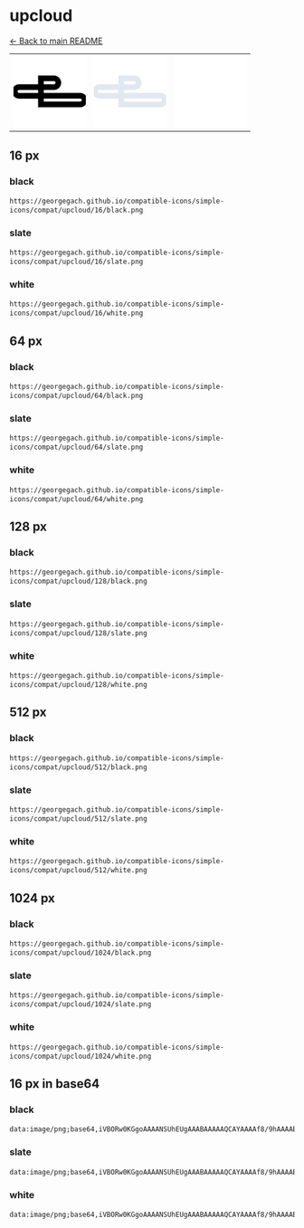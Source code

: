 # upcloud

[← Back to main README](../../README.md)

<table><tr>
  <td><img src="./128/black.png" width="128" alt="upcloud black icon" /></td>
  <td><img src="./128/slate.png" width="128" alt="upcloud slate icon" /></td>
  <td><img src="./128/white.png" width="128" alt="upcloud white icon" /></td>
</tr></table>

## 16 px

### black
```
https://georgegach.github.io/compatible-icons/simple-icons/compat/upcloud/16/black.png
```

### slate
```
https://georgegach.github.io/compatible-icons/simple-icons/compat/upcloud/16/slate.png
```

### white
```
https://georgegach.github.io/compatible-icons/simple-icons/compat/upcloud/16/white.png
```

## 64 px

### black
```
https://georgegach.github.io/compatible-icons/simple-icons/compat/upcloud/64/black.png
```

### slate
```
https://georgegach.github.io/compatible-icons/simple-icons/compat/upcloud/64/slate.png
```

### white
```
https://georgegach.github.io/compatible-icons/simple-icons/compat/upcloud/64/white.png
```

## 128 px

### black
```
https://georgegach.github.io/compatible-icons/simple-icons/compat/upcloud/128/black.png
```

### slate
```
https://georgegach.github.io/compatible-icons/simple-icons/compat/upcloud/128/slate.png
```

### white
```
https://georgegach.github.io/compatible-icons/simple-icons/compat/upcloud/128/white.png
```

## 512 px

### black
```
https://georgegach.github.io/compatible-icons/simple-icons/compat/upcloud/512/black.png
```

### slate
```
https://georgegach.github.io/compatible-icons/simple-icons/compat/upcloud/512/slate.png
```

### white
```
https://georgegach.github.io/compatible-icons/simple-icons/compat/upcloud/512/white.png
```

## 1024 px

### black
```
https://georgegach.github.io/compatible-icons/simple-icons/compat/upcloud/1024/black.png
```

### slate
```
https://georgegach.github.io/compatible-icons/simple-icons/compat/upcloud/1024/slate.png
```

### white
```
https://georgegach.github.io/compatible-icons/simple-icons/compat/upcloud/1024/white.png
```

## 16 px in base64

### black
```
data:image/png;base64,iVBORw0KGgoAAAANSUhEUgAAABAAAAAQCAYAAAAf8/9hAAAABmJLR0QA/wD/AP+gvaeTAAAAqElEQVQ4je3RPwtBYRQG8J9IZoNNUSY+i0GMZhOfyWYzmS12q5Ri8Q0MVwiD99b152LnqVPvc/485+m8/JFJybfRTPAZhrh8KzxChEWII/qvGnPoohPeMRrYYR14FaVXAhmcMQ9bYlRQwDLwBQbB1ZMDQSSJs/v71DF96LlgksUWZezDhghF5LFK5B7jhF7aL4zQwialHruv5VKKYxzeDHO72eBDz0/gCgHjJlMPCaqXAAAAAElFTkSuQmCC
```

### slate
```
data:image/png;base64,iVBORw0KGgoAAAANSUhEUgAAABAAAAAQCAYAAAAf8/9hAAAABmJLR0QA/wD/AP+gvaeTAAAA4UlEQVQ4je2RsS6EURSEv7lu1kYhsgUaxSYqnkVCdjtapdfgBbaXSOhUao3eKyD5RVYi+GMr+7ujWLE3XF6A6c5k5jvJOfAvlcybu+dekDey1MXK0sKhJH/NxhJgJqhntAVcTxxv3w6f5oDBN0D1UO+4SX0RPmGGdeEX0NXH3DVaLC2LbnwE4RIxZkqYtRUV6ADIHNOMDoqAScEJ5edICYWpIa3Rmj+v7uu8a+SzKNhF3sQ5QcvCbazH0laAZEeJ/eIXqmF9YsiOWJIjsFr8wlvyaZBffy6DxTilsPdb5q/oHWaWTRMB3SvbAAAAAElFTkSuQmCC
```

### white
```
data:image/png;base64,iVBORw0KGgoAAAANSUhEUgAAABAAAAAQCAYAAAAf8/9hAAAABmJLR0QA/wD/AP+gvaeTAAAAtElEQVQ4je2RIQ4CMRBF3yQVnIAgIUHBWUggILE49hpcA7cOhcbgsRsU3ACD2IRN9iOo6C5dFg+TNM28zkx/f+EfFoOS5sAkQEdga2b6aqqkVFIuKfOrkLSO1TpJS2ABuICPgTtw8fkA6EafIKkETkAR8D7QAc4+z4DEzPI3BX4va7yk6s8IOEgVCwTsHbACprWGnldwi8kOLt80/UIKzIBry4ChazjcAY8PzfDyLGmp+Yl4AhohPYH8Qr9FAAAAAElFTkSuQmCC
```

